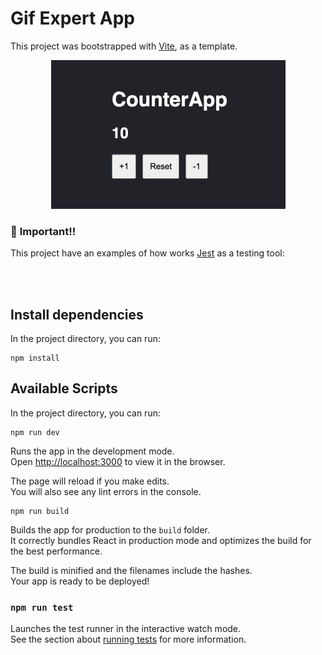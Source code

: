 # Gif Expert App

This project was bootstrapped with [Vite](https://vitejs.dev/), as a template.

<p align="center">

<img src="src/assets/screen-shot.png" width="375">

</p>

### 🚧 **Important!!**

This project have an examples of how works [Jest](https://jestjs.io/docs/getting-started) as a testing tool:

  <br>
  <br>

## Install dependencies

In the project directory, you can run:

```
npm install
```

## Available Scripts

In the project directory, you can run:

```
npm run dev
```

Runs the app in the development mode.\
Open [http://localhost:3000](http://localhost:3000) to view it in the browser.

The page will reload if you make edits.\
You will also see any lint errors in the console.

```
npm run build
```

Builds the app for production to the `build` folder.\
It correctly bundles React in production mode and optimizes the build for the best performance.

The build is minified and the filenames include the hashes.\
Your app is ready to be deployed!

### `npm run test`

Launches the test runner in the interactive watch mode.\
See the section about [running tests](https://jestjs.io/docs/getting-started) for more information.
